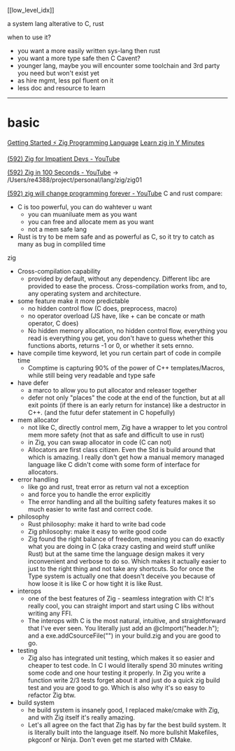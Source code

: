 [[low_level_idx]]

a system lang alterative to C, rust

when to use it?
- you want a more easily written sys-lang then rust
- you want a more type safe then C 
Cavent?
- younger lang, maybe you will encounter some toolchain and 3rd party you need but won't exist yet
- as hire mgmt, less ppl fluent on it
- less doc and resource to learn

---

# basic
[Getting Started ⚡ Zig Programming Language](https://ziglang.org/learn/getting-started/#setting-up-path-on-linux-macos-bsd)
	[Learn zig in Y Minutes](https://learnxinyminutes.com/docs/zig/)




[(592) Zig for Impatient Devs - YouTube](https://www.youtube.com/watch?v=5I4ZkmMS4-0&list=WL&index=4)



[(592) Zig in 100 Seconds - YouTube](https://www.youtube.com/watch?v=kxT8-C1vmd4&list=WL&index=1)
-> /Users/re4388/project/personal/lang/zig/zig01





[(592) zig will change programming forever - YouTube](https://www.youtube.com/watch?v=pnnx1bkFXng)
C and rust compare:
- C is too powerful, you can do wahtever u want
	- you can muaniluate mem as you want
	- you can free and allocate mem as you want
	- not a mem safe lang
- Rust is try to be mem safe and as powerful as C, so it try to catch as many as bug in compliled time

zig
- Cross-compilation capability 
	- provided by default, without any dependency. Different libc are provided to ease the process. Cross-compilation works from, and to, any operating system and architecture.
- some feature make it more predictable
	- no hidden control flow (C does, preprocess, macro)
	- no operator overload (JS have, like + can be concate or math operator, C does)
	- No hidden memory allocation, no hidden control flow, everything you read is everything you get, you don't have to guess whether this functions aborts, returns -1 or 0,  or whether it sets ernno.
- have compile time keyword, let you run certain part of code in compile time
	- Comptime is capturing 90% of the power of C++ templates/Macros, while still being very readable and type safe
- have defer
	- a marco to allow you to put allocator and releaser together
	- defer not only "places" the code at the end of the function, but at all exit points (if there is an early return for instance) like a destructor in C++. (and the futur defer statement in C hopefully)
- mem allocator
	- not like C, directly control mem, Zig have a wrapper to let you control mem more safety (not that as safe and difficult to use in rust)
	- in Zig, you can swap allocator in code (C can not)
	- Allocators are first class citizen. Even the Std is build around that which is amazing. I really don't get how a manual memory managed language like C didn't come with some form of interface for allocators.
- error handling
	- like go and rust, treat error as return val not a exception
	- and force you to handle the error explicitly
	- The error handling and all the builting safety features makes it so much easier to write fast and correct code.
- philosophy
	- Rust philosophy: make it hard to write bad code
	- Zig philosophy: make it easy to write good code
	-  Zig found the right balance of freedom, meaning you can do exactly what you are doing in C (aka crazy casting and weird stuff unlike Rust) but at the same time the language design makes it very inconvenient and verbose to do so. Which makes it actually easier to just to the right thing and not take any shortcuts. So for once the Type system is actually one that doesn't deceive you because of how loose it is like C or how tight it is like Rust.
- interops
	- one of the best features of Zig - seamless integration with C! It's really cool, you can straight import and start using C libs without writing any FFI.
	- The interops with C is the most natural, intuitive, and straightforward that I've ever seen. You literally just add an @cImport("header.h"); and  a exe.addCsourceFile("") in your build.zig and you are good to go.
- testing
	- Zig also has integrated unit testing, which makes it so easier and cheaper to test code. In C I would literally spend 30 minutes writing some code and one hour testing it properly. In Zig you write a function write 2/3 tests forget about it and just do a quick zig build test and you are good to go. Which is also why it's so easy to refactor Zig btw.
- build system
	- he build system is insanely good, I replaced make/cmake with Zig, and with Zig itself it's really amazing.
	- Let's all agree on the fact that Zig has by far the best build system. It is literally built into the language itself. No more bullshit Makefiles, pkgconf or Ninja. Don't even get me started with CMake.
